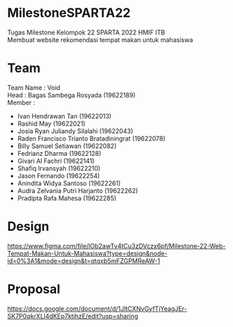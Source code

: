 # MilestoneSPARTA22
Tugas Milestone Kelompok 22 SPARTA 2022 HMIF ITB  
Membuat website rekomendasi tempat makan untuk mahasiswa

 

# Team
Team Name : Void  
Head : Bagas Sambega Rosyada (19622189)  
Member :
- Ivan Hendrawan Tan (19622013)
- Rashid May (19622021)
- Josia Ryan Juliandy Silalahi (19622043)
- Raden Francisco Trianto Bratadiningrat (19622078)
- Billy Samuel Setiawan (19622082)
- Fedrianz Dharma (19622128)
- Givari Al Fachri (19622141)
- Shafiq Irvansyah (19622210)
- Jason Fernando (19622254)
- Anindita Widya Santoso (19622261)
- Audra Zelvania Putri Harjanto (19622262)
- Pradipta Rafa Mahesa (19622285)

# Design
https://www.figma.com/file/lOb2awTv4tCu3zDVczx6pf/Milestone-22-Web-Tempat-Makan-Untuk-Mahasiswa?type=design&node-id=0%3A1&mode=design&t=qtqxb5mFZGPMReAW-1

# Proposal
https://docs.google.com/document/d/1JltCXNvGyfTjYeagJEr-SK7P0qkrXLl4dKEp7ktihzE/edit?usp=sharing 
